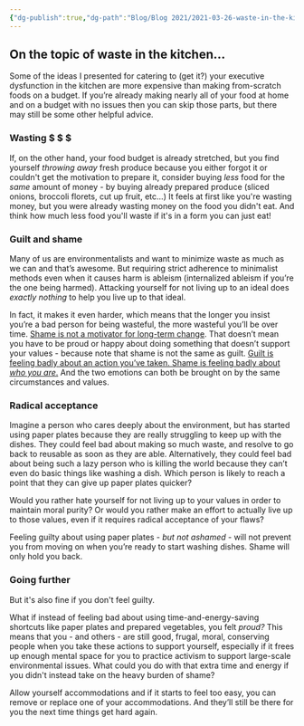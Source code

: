 ```yaml
---
{"dg-publish":true,"dg-path":"Blog/Blog 2021/2021-03-26-waste-in-the-kitchen.md","permalink":"/blog/blog-2021/2021-03-26-waste-in-the-kitchen/","title":"Waste in the kitchen - a mindset shift","tags":["kitchen"],"noteIcon":"","created":20210326}
---
```



## On the topic of waste in the kitchen...

Some of the ideas I presented for catering to (get it?) your executive dysfunction in the kitchen are more expensive than making from-scratch foods on a budget. If you’re already making nearly all of your food at home and on a budget with no issues then you can skip those parts, but there may still be some other helpful advice.

### Wasting $ $ $

If, on the other hand, your food budget is already stretched, but you find yourself _throwing away_ fresh produce because you either forgot it or couldn't get the motivation to prepare it, consider buying _less_ food for the _same_ amount of money - by buying already prepared produce (sliced onions, broccoli florets, cut up fruit, etc...) It feels at first like you're wasting money, but you were already wasting money on the food you didn't eat. And think how much less food you'll waste if it's in a form you can just eat!

### Guilt and shame

Many of us are environmentalists and want to minimize waste as much as we can and that’s awesome. But requiring strict adherence to minimalist methods even when it causes harm is ableism (internalized ableism if you’re the one being harmed). Attacking yourself for not living up to an ideal does _exactly nothing_ to help you live up to that ideal.

In fact, it makes it even harder, which means that the longer you insist you’re a bad person for being wasteful, the more wasteful you’ll be over time. [Shame is not a motivator for long-term change](https://www.scientificamerican.com/article/the-scientific-underpinnings-and-impacts-of-shame/). That doesn’t mean you have to be proud or happy about doing something that doesn’t support your values - because note that shame is not the same as guilt. [Guilt is feeling badly about an action you’ve taken. Shame is feeling badly about _who you are_.](https://positivepsychology.com/shame-guilt/) And the two emotions can both be brought on by the same circumstances and values.

### Radical acceptance

Imagine a person who cares deeply about the environment, but has started using paper plates because they are really struggling to keep up with the dishes. They could feel bad about making so much waste, and resolve to go back to reusable as soon as they are able. Alternatively, they could feel bad about being such a lazy person who is killing the world because they can’t even do basic things like washing a dish. Which person is likely to reach a point that they can give up paper plates quicker?

Would you rather hate yourself for not living up to your values in order to maintain moral purity? Or would you rather make an effort to actually live up to those values, even if it requires radical acceptance of your flaws?

Feeling guilty about using paper plates - _but not ashamed_ - will not prevent you from moving on when you’re ready to start washing dishes. Shame will only hold you back.

### Going further

But it's also fine if you don't feel guilty.

What if instead of feeling bad about using time-and-energy-saving shortcuts like paper plates and prepared vegetables, you felt _proud?_ This means that you - and others - are still good, frugal, moral, conserving people when you take these actions to support yourself, especially if it frees up enough mental space for you to practice activism to support large-scale environmental issues. What could you do with that extra time and energy if you didn't instead take on the heavy burden of shame?

Allow yourself accommodations and if it starts to feel too easy, you can remove or replace one of your accommodations. And they’ll still be there for you the next time things get hard again.
